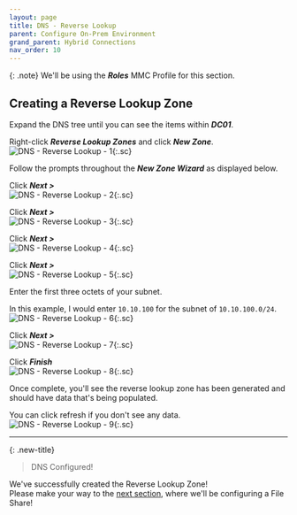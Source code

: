 ```yaml
---
layout: page
title: DNS - Reverse Lookup
parent: Configure On-Prem Environment
grand_parent: Hybrid Connections
nav_order: 10
---
```




{: .note}
We'll be using the ***Roles*** MMC Profile for this section.  


## Creating a Reverse Lookup Zone


Expand the DNS tree until you can see the items within ***DC01***.

Right-click ***Reverse Lookup Zones*** and click ***New Zone***.  
![](/assets/images/projects/project01/configure-on-prem/DNS/reverse-lookup-1.png "DNS - Reverse Lookup - 1"){:.sc}  

Follow the prompts throughout the ***New Zone Wizard*** as displayed below.  

Click ***Next >***  
![](/assets/images/projects/project01/configure-on-prem/DNS/reverse-lookup-2.png "DNS - Reverse Lookup - 2"){:.sc}  

Click ***Next >***  
![](/assets/images/projects/project01/configure-on-prem/DNS/reverse-lookup-3.png "DNS - Reverse Lookup - 3"){:.sc}  

Click ***Next >***  
![](/assets/images/projects/project01/configure-on-prem/DNS/reverse-lookup-4.png "DNS - Reverse Lookup - 4"){:.sc}  

Click ***Next >***  
![](/assets/images/projects/project01/configure-on-prem/DNS/reverse-lookup-5.png "DNS - Reverse Lookup - 5"){:.sc}  

Enter the first three octets of your subnet.  

In this example, I would enter `10.10.100` for the subnet of `10.10.100.0/24`.  
![](/assets/images/projects/project01/configure-on-prem/DNS/reverse-lookup-6.png "DNS - Reverse Lookup - 6"){:.sc}  

Click ***Next >***  
![](/assets/images/projects/project01/configure-on-prem/DNS/reverse-lookup-7.png "DNS - Reverse Lookup - 7"){:.sc}  

Click ***Finish***  
![](/assets/images/projects/project01/configure-on-prem/DNS/reverse-lookup-8.png "DNS - Reverse Lookup - 8"){:.sc}  

Once complete, you'll see the reverse lookup zone has been generated and should have data that's being populated.

You can click refresh if you don't see any data.  
![](/assets/images/projects/project01/configure-on-prem/DNS/reverse-lookup-9.png "DNS - Reverse Lookup - 9"){:.sc}  



---



{: .new-title}
> DNS Configured!
>
We've successfully created the Reverse Lookup Zone!  
Please make your way to the [next section], where we'll be configuring a File Share!



[next section]: /projects/project01/project01_children/project01_configure-onprem-FPS